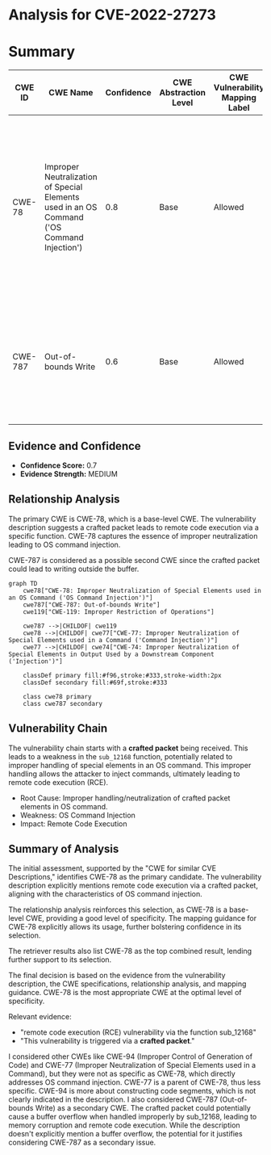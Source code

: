 # Analysis for CVE-2022-27273

# Summary
| CWE ID | CWE Name | Confidence | CWE Abstraction Level | CWE Vulnerability Mapping Label | CWE-Vulnerability Mapping Notes |
|---|---|---|---|---|---|
| CWE-78 | Improper Neutralization of Special Elements used in an OS Command ('OS Command Injection') | 0.8 | Base | Allowed | Primary CWE. The vulnerability description mentions "remote code execution (RCE) vulnerability via the function sub_12168. This vulnerability is triggered via a **crafted packet**.". |
| CWE-787 | Out-of-bounds Write | 0.6 | Base | Allowed | Secondary CWE. A **crafted packet** that triggers a function to write outside the intended buffer, could lead to remote code execution. |

## Evidence and Confidence

*   **Confidence Score:** 0.7
*   **Evidence Strength:** MEDIUM

## Relationship Analysis
The primary CWE is CWE-78, which is a base-level CWE. The vulnerability description suggests a crafted packet leads to remote code execution via a specific function. CWE-78 captures the essence of improper neutralization leading to OS command injection.

CWE-787 is considered as a possible second CWE since the crafted packet could lead to writing outside the buffer.

```mermaid
graph TD
    cwe78["CWE-78: Improper Neutralization of Special Elements used in an OS Command ('OS Command Injection')"]
    cwe787["CWE-787: Out-of-bounds Write"]
    cwe119["CWE-119: Improper Restriction of Operations"]

    cwe787 -->|CHILDOF| cwe119
    cwe78 -->|CHILDOF| cwe77["CWE-77: Improper Neutralization of Special Elements used in a Command ('Command Injection')"]
    cwe77 -->|CHILDOF| cwe74["CWE-74: Improper Neutralization of Special Elements in Output Used by a Downstream Component ('Injection')"]
    
    classDef primary fill:#f96,stroke:#333,stroke-width:2px
    classDef secondary fill:#69f,stroke:#333
    
    class cwe78 primary
    class cwe787 secondary
```

## Vulnerability Chain
The vulnerability chain starts with a **crafted packet** being received. This leads to a weakness in the `sub_12168` function, potentially related to improper handling of special elements in an OS command. This improper handling allows the attacker to inject commands, ultimately leading to remote code execution (RCE).
- Root Cause: Improper handling/neutralization of crafted packet elements in OS command.
- Weakness: OS Command Injection
- Impact: Remote Code Execution

## Summary of Analysis
The initial assessment, supported by the "CWE for similar CVE Descriptions," identifies CWE-78 as the primary candidate. The vulnerability description explicitly mentions remote code execution via a crafted packet, aligning with the characteristics of OS command injection.

The relationship analysis reinforces this selection, as CWE-78 is a base-level CWE, providing a good level of specificity. The mapping guidance for CWE-78 explicitly allows its usage, further bolstering confidence in its selection.

The retriever results also list CWE-78 as the top combined result, lending further support to its selection.

The final decision is based on the evidence from the vulnerability description, the CWE specifications, relationship analysis, and mapping guidance. CWE-78 is the most appropriate CWE at the optimal level of specificity.

Relevant evidence:
- "remote code execution (RCE) vulnerability via the function sub_12168"
- "This vulnerability is triggered via a **crafted packet**."

I considered other CWEs like CWE-94 (Improper Control of Generation of Code) and CWE-77 (Improper Neutralization of Special Elements used in a Command), but they were not as specific as CWE-78, which directly addresses OS command injection. CWE-77 is a parent of CWE-78, thus less specific. CWE-94 is more about constructing code segments, which is not clearly indicated in the description.
I also considered CWE-787 (Out-of-bounds Write) as a secondary CWE. The crafted packet could potentially cause a buffer overflow when handled improperly by sub_12168, leading to memory corruption and remote code execution. While the description doesn't explicitly mention a buffer overflow, the potential for it justifies considering CWE-787 as a secondary issue.